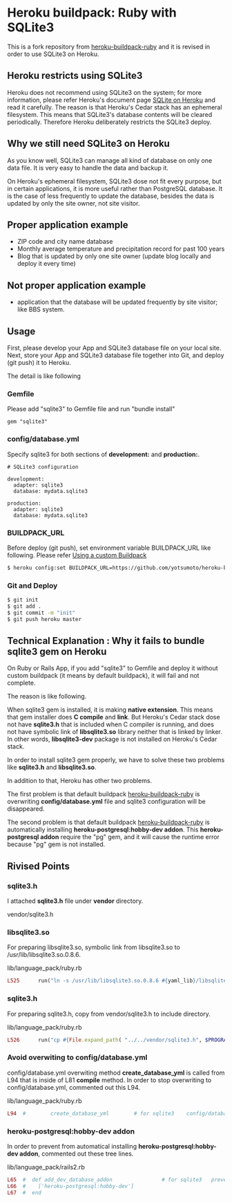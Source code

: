 Heroku buildpack: Ruby with SQLite3
===================================

This is a fork repository from [heroku-buildpack-ruby](https://github.com/heroku/heroku-buildpack-ruby)
and it is revised in order to use SQLite3 on Heroku.


Heroku restricts using SQLite3
-----
Heroku does not recommend using SQLite3 on the system; for more information, 
please refer Heroku's document page [SQLite on Heroku](https://devcenter.heroku.com/articles/sqlite3)
and read it carefully.
The reason is that Heroku's Cedar stack has an ephemeral filesystem.
This means that SQLite3's database contents will be cleared periodically.
Therefore Heroku deliberately restricts the SQLite3 deploy.


Why we still need SQLite3 on Heroku
-----
As you know well, SQLite3 can manage all kind of database on only one data file.
It is very easy to handle the data and backup it.

On Heroku's ephemeral filesystem, SQLite3 dose not fit every purpose, 
but in certain applications, it is more useful rather than PostgreSQL database.
It is the case of less frequently to update the database, besides 
the data is updated by only the site owner, not site visitor.



Proper application example
-----
* ZIP code and city name database
* Monthly average temperature and precipitation record for past 100 years
* Blog that is updated by only one site owner (update blog locally and deploy it every time)


Not proper application example
-----
* application that the database will be updated frequently by site visitor; like BBS system.



Usage
-----
First, please develop your App and SQLite3 database file on your local site.
Next, store your App and SQLite3 database file together into Git,
and deploy (git push) it to Heroku.

The detail is like following


### Gemfile
Please add "sqlite3" to Gemfile file and run "bundle install"

    gem "sqlite3"



### config/database.yml
Specify sqlite3 for both sections of **development:** and **production:**.

    # SQLite3 configuration

    development:
      adapter: sqlite3
      database: mydata.sqlite3

    production:
      adapter: sqlite3
      database: mydata.sqlite3



  
### BUILDPACK_URL
Before deploy (git push), set environment variable BUILDPACK_URL like following.
Please refer [Using a custom Buildpack](https://devcenter.heroku.com/articles/buildpacks#using-a-custom-buildpack)

```sh
$ heroku config:set BUILDPACK_URL=https://github.com/yotsumoto/heroku-buildpack-ruby-with-sqlite3
```



### Git and Deploy

```sh
$ git init
$ git add .
$ git commit -m "init"
$ git push heroku master
```




Technical Explanation : Why it fails to bundle sqlite3 gem on Heroku
-----
On Ruby or Rails App, if you add "sqlite3" to Gemfile and deploy it
without custom buildpack (it means by default buildpack),
it will fail and not complete.

The reason is like following.

When sqlite3 gem is installed, it is making **native extension**.
This means that gem installer does **C compile** and **link**.
But Heroku's Cedar stack dose not have **sqlite3.h** that is included when C compiler is running,
and does not have symbolic link of **libsqlite3.so** library neither that is linked by linker.
In other words, **libsqlite3-dev** package is not installed on Heroku's Cedar stack.

In order to install sqlite3 gem properly,
we have to solve these two problems like **sqlite3.h** and **libsqlite3.so**.

In addition to that, Heroku has other two problems.

The first problem is that 
default buildpack [heroku-buildpack-ruby](https://github.com/heroku/heroku-buildpack-ruby)
is overwriting **config/database.yml**  file and
sqlite3 configuration will be disappeared.

The second problem is that 
default buildpack [heroku-buildpack-ruby](https://github.com/heroku/heroku-buildpack-ruby)
is automatically installing **heroku-postgresql:hobby-dev addon**.
This **heroku-postgresql addon** require the "pg" gem,
and it will cause the runtime error because "pg" gem is not installed.



Rivised Points
-----



### sqlite3.h
I attached **sqlite3.h** file under **vendor** directory.

vendor/sqlite3.h


### libsqlite3.so
For preparing libsqlite3.so, symbolic link from libsqlite3.so to /usr/lib/libsqlite3.so.0.8.6.

lib/language_pack/ruby.rb
```ruby
L525      run("ln -s /usr/lib/libsqlite3.so.0.8.6 #{yaml_lib}/libsqlite3.so")                        # for sqlite3   make symbolic link
```

### sqlite3.h
For preparing sqlite3.h, copy from vendor/sqlite3.h to include directory.

lib/language_pack/ruby.rb
```ruby
L526      run("cp #{File.expand_path( "../../vendor/sqlite3.h", $PROGRAM_NAME )} #{yaml_include}")   # for sqlite3   prepare sqlite3.h
```



### Avoid overwiting to config/database.yml
config/database.yml overwiting method **create_database_yml** is called from L94
that is inside of  L81 **compile** method. 
In order to stop overwriting to config/database.yml, commented out this L94.

lib/language_pack/ruby.rb
```ruby
L94  #        create_database_yml        # for sqlite3    config/database.yml  should be kept intact
```


### heroku-postgresql:hobby-dev addon
In order to prevent from automatical installing **heroku-postgresql:hobby-dev addon**,
commented out these tree lines.

lib/language_pack/rails2.rb
```ruby
L65  #  def add_dev_database_addon                # for sqlite3   prevent from forcing addon 'heroku-postgresql:hobby-dev'
L66  #    ['heroku-postgresql:hobby-dev']
L67  #  end
```


